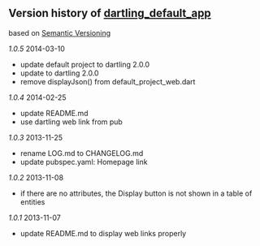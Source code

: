 ## Version history of [dartling_default_app](http://pub.dartlang.org/packages/dartling_default_app)

based on [Semantic Versioning](http://semver.org/)

*1.0.5* 2014-03-10

+ update default project to dartling 2.0.0
+ update to dartling 2.0.0
+ remove displayJson() from default_project_web.dart

*1.0.4* 2014-02-25

+ update README.md
+ use dartling web link from pub

*1.0.3* 2013-11-25

+ rename LOG.md to CHANGELOG.md
+ update pubspec.yaml: Homepage link

*1.0.2* 2013-11-08

+ if there are no attributes, the Display button is not shown in
  a table of entities

*1.0.1* 2013-11-07

+ update README.md to display web links properly

